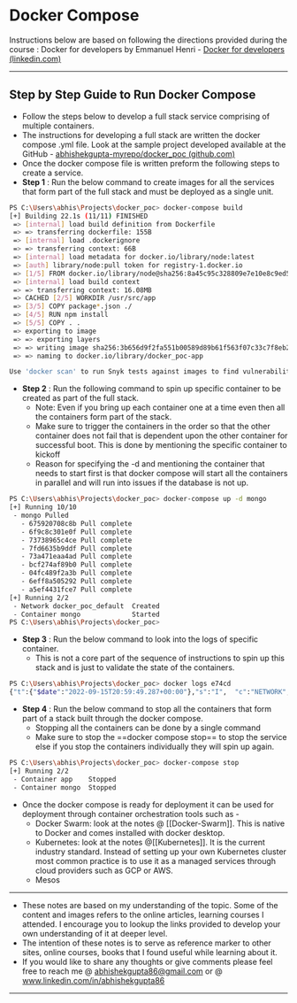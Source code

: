 # Docker Compose
Instructions below are based on following the directions provided during the course :  Docker for developers by Emmanuel Henri - [Docker for developers (linkedin.com)](https://www.linkedin.com/learning/docker-for-developers-14493163/docker-for-developers?autoplay=true&resume=false)

---
## Step by Step Guide to Run Docker Compose
- Follow the steps below to develop a full stack service comprising of multiple containers.
- The instructions for developing a full stack are written the docker compose .yml file. Look at the sample project developed available at the GitHub  - [abhishekgupta-myrepo/docker_poc (github.com)](https://github.com/abhishekgupta-myrepo/docker_poc)
- Once the docker compose file is written preform the following steps to create a service.
- **Step 1** : Run the below command to create images for all the services that form part of the full stack and must be deployed as a single unit.
```bash
PS C:\Users\abhis\Projects\docker_poc> docker-compose build
[+] Building 22.1s (11/11) FINISHED
 => [internal] load build definition from Dockerfile                                                      0.0s
 => => transferring dockerfile: 155B                                                                      0.0s
 => [internal] load .dockerignore                                                                         0.0s
 => => transferring context: 66B                                                                          0.0s
 => [internal] load metadata for docker.io/library/node:latest                                            1.7s
 => [auth] library/node:pull token for registry-1.docker.io                                               0.0s
 => [1/5] FROM docker.io/library/node@sha256:8a45c95c328809e7e10e8c9ed5bf8374620d62e52de1df7ef8e71a9596e  0.0s
 => [internal] load build context                                                                         0.3s
 => => transferring context: 16.08MB                                                                      0.3s
 => CACHED [2/5] WORKDIR /usr/src/app                                                                     0.0s
 => [3/5] COPY package*.json ./                                                                           0.1s
 => [4/5] RUN npm install                                                                                18.3s
 => [5/5] COPY . .                                                                                        0.1s
 => exporting to image                                                                                    1.4s
 => => exporting layers                                                                                   1.4s
 => => writing image sha256:3b656d9f2fa551b00589d89b61f563f07c33c7f8eb2a2ce191a7b6d2d6c14576              0.0s
 => => naming to docker.io/library/docker_poc-app                                                         0.0s

Use 'docker scan' to run Snyk tests against images to find vulnerabilities and learn how to fix them
```

- **Step 2** : Run the following command to spin up specific container to be created as part of the full stack. 
	- Note: Even if you bring up each container one at a time even then all the containers form part of the stack. 
	- Make sure to trigger the containers in the order so that the other container does not fail that is dependent upon the other container for successful boot. This is done by mentioning the specific container to kickoff
	-  Reason for specifying the -d and mentioning the container that needs to start first is that docker compose will start all the containers in parallel and will run into issues if the database is not up.
```bash 
PS C:\Users\abhis\Projects\docker_poc> docker-compose up -d mongo
[+] Running 10/10
 - mongo Pulled                                                                                          19.8s
   - 675920708c8b Pull complete                                                                           5.8s
   - 6f9c8c301e0f Pull complete                                                                           5.9s
   - 73738965c4ce Pull complete                                                                           6.3s
   - 7fd6635b9ddf Pull complete                                                                           6.9s
   - 73a471eaa4ad Pull complete                                                                           7.0s
   - bcf274af89b0 Pull complete                                                                           7.1s
   - 04fc489f2a3b Pull complete                                                                           7.2s
   - 6eff8a505292 Pull complete                                                                          18.6s
   - a5ef4431fce7 Pull complete                                                                          18.6s
[+] Running 2/2
 - Network docker_poc_default  Created                                                                    0.0s
 - Container mongo             Started                                                                    1.1s
PS C:\Users\abhis\Projects\docker_poc> 
```

- **Step 3** : Run the below command to look into the logs of specific container.
	- This is not a core part of the sequence of instructions to spin up this stack and is just to validate the state of the containers. 
```bash
PS C:\Users\abhis\Projects\docker_poc> docker logs e74cd
{"t":{"$date":"2022-09-15T20:59:49.287+00:00"},"s":"I",  "c":"NETWORK",  "id":4915701, "ctx":"-","msg":"Initialized wire specification","attr":{"spec":{"incomingExternalClient":{"minWireVersion":0,"maxWireVersion":17},"incomingInternalClient":{"minWireVersion":0,"maxWireVersion":17},"outgoing":{"minWireVersion":6,"maxWireVersion":17},"isInternalClient":true}}}

```
- **Step 4** : Run the below command to stop all the containers that form part of a stack built through the docker compose.
	- Stopping all the containers can be done by a single command
	- Make sure to stop the ==docker compose stop== to stop the service else if you stop the containers individually they will spin up again.
```bash
PS C:\Users\abhis\Projects\docker_poc> docker-compose stop
[+] Running 2/2
 - Container app    Stopped                                                                               1.0s 
 - Container mongo  Stopped 
```

- Once the docker compose is ready for deployment it can be used for deployment through container orchestration tools such as - 
	- Docker Swarm: look at the notes @ [[Docker-Swarm]]. This is native to Docker and comes installed with docker desktop.
	- Kubernetes: look at the notes @[[Kubernetes]]. It is the current industry standard. Instead of setting up your own Kubernetes cluster most common practice is to use it as a managed services through cloud providers such as GCP or AWS.
	- Mesos


---
- These notes are based on my understanding of the topic. Some of the content and images refers to the online articles, learning courses I attended. I encourage you to lookup the links provided to develop your own understanding of it at deeper level.
- The intention of these notes is to serve as reference marker to other sites, online courses, books that I found useful while learning about it.
- If you would like to share any thoughts or give comments please feel free to reach me @ abhishekgupta86@gmail.com or @ www.linkedin.com/in/abhishekgupta86
---

